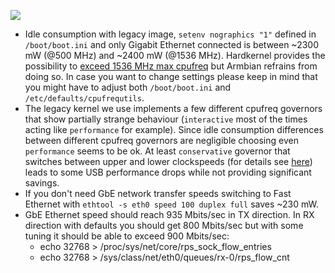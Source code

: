 [![](http://www.armbian.com/wp-content/uploads/2016/03/odroidc2.png
)](http://www.armbian.com/odroid-c2/)

- Idle consumption with legacy image, `setenv nographics "1"` defined in `/boot/boot.ini` and only Gigabit Ethernet connected is between ~2300 mW (@500 MHz) and ~2400 mW (@1536 MHz). Hardkernel provides the possibility to [exceed 1536 MHz max cpufreq](http://odroid.com/dokuwiki/doku.php?id=en:c2_set_cpu_freq) but Armbian refrains from doing so. In case you want to change settings please keep in mind that you might have to adjust both `/boot/boot.ini` and `/etc/defaults/cpufrequtils`.
- The legacy kernel we use implements a few different cpufreq governors that show partially strange behaviour (`interactive` most of the times acting like `performance` for example). Since idle consumption differences between different cpufreq governors are negligible choosing even `performance` seems to be ok. At least `conservative` governor that switches between upper and lower clockspeeds (for details see [here](https://github.com/igorpecovnik/lib/issues/499#issuecomment-253481174)) leads to some USB performance drops while not providing significant savings.
- If you don't need GbE network transfer speeds switching to Fast Ethernet with `ethtool -s eth0 speed 100 duplex full` saves ~230 mW.
- GbE Ethernet speed should reach 935 Mbits/sec in TX direction. In RX direction with defaults you should get 800 Mbits/sec but with some tuning it should be able to exceed 900 Mbits/sec:
  - echo 32768 > /proc/sys/net/core/rps_sock_flow_entries
  - echo 32768 > /sys/class/net/eth0/queues/rx-0/rps_flow_cnt
